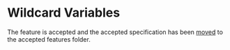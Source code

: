 # Wildcard Variables 

The feature is accepted and the accepted specification has been 
[moved](../../accepted/3.7/wildcard-variables/feature-specification.md)
to the accepted features folder.
